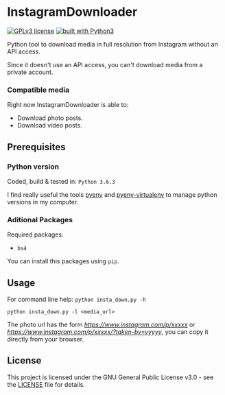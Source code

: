 # InstagramDownloader
[![GPLv3 license](https://img.shields.io/badge/license-GPLv3-blue.svg)](LICENSE)
[![built with Python3](https://img.shields.io/badge/built%20with-Python3-red.svg)](https://www.python.org/)

Python tool to download media in full resolution from Instagram without an API access.

Since it doesn't use an API access, you can't download media from a private account.
### Compatible media
Right now InstagramDownloader is able to:

* Download photo posts.
* Download video posts.

## Prerequisites
### Python version
Coded, build & tested in: `Python 3.6.3`
 
 I find really useful the tools [pyenv](https://github.com/pyenv/pyenv) and [pyenv-virtualenv](https://github.com/pyenv/pyenv-virtualenv) to manage python versions in my computer.

### Aditional Packages

Required packages:

- `bs4`

You can install this packages using `pip`.

## Usage

For command line help: `python insta_down.py -h`

`python insta_down.py -l <media_url>`

The photo url has the form *https://www.instagram.com/p/xxxxx* or *https://www.instagram.com/p/xxxxx/?taken-by=yyyyy*, you can copy it directly from your browser. 

## License
This project is licensed under the GNU General Public License v3.0 - see the [LICENSE](LICENSE) file for details.

